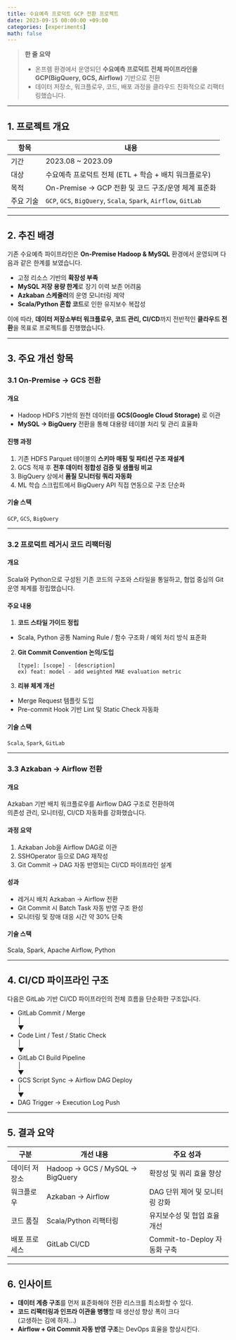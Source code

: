 ```yaml
---
title: 수요예측 프로덕트 GCP 전환 프로젝트
date: 2023-09-15 00:00:00 +09:00
categories: [experiments]
math: false
---
```

> **한 줄 요약**  
> - 온프렘 환경에서 운영되던 **수요예측 프로덕트 전체 파이프라인을 GCP(BigQuery, GCS, Airflow)** 기반으로 전환  
> - 데이터 저장소, 워크플로우, 코드, 배포 과정을 클라우드 친화적으로 리팩터링했습니다.

---
## 1. 프로젝트 개요

| 항목 | 내용 |
|------|------|
| 기간 | 2023.08 ~ 2023.09 |
| 대상 | 수요예측 프로덕트 전체 (ETL + 학습 + 배치 워크플로우) |
| 목적 | On-Premise -> GCP 전환 및 코드 구조/운영 체계 표준화 |
| 주요 기술 | `GCP`, `GCS`, `BigQuery`, `Scala`, `Spark`, `Airflow`, `GitLab` |

---
## 2. 추진 배경

기존 수요예측 파이프라인은 **On-Premise Hadoop & MySQL** 환경에서 운영되며 다음과 같은 한계를 보였습니다.

- 고정 리소스 기반의 **확장성 부족**
- **MySQL 저장 용량 한계**로 장기 이력 보존 어려움
- **Azkaban 스케줄러**의 운영 모니터링 제약
- **Scala/Python 혼합 코드**로 인한 유지보수 복잡성

이에 따라, **데이터 저장소부터 워크플로우, 코드 관리, CI/CD**까지 전반적인 **클라우드 전환**을 목표로 프로젝트를 진행했습니다.

---
## 3. 주요 개선 항목

### 3.1 On-Premise -> GCS 전환

#### 개요
- Hadoop HDFS 기반의 원천 데이터를 **GCS(Google Cloud Storage)** 로 이관
- **MySQL -> BigQuery** 전환을 통해 대용량 테이블 처리 및 관리 효율화

#### 진행 과정
1. 기존 HDFS Parquet 테이블의 **스키마 매핑 및 파티션 구조 재설계**
2. GCS 적재 후 **전후 데이터 정합성 검증 및 샘플링 비교**
3. BigQuery 상에서 **품질 모니터링 쿼리 자동화**
4. ML 학습 스크립트에서 BigQuery API 직접 연동으로 구조 단순화

#### 기술 스택
`GCP`, `GCS`, `BigQuery`

---

### 3.2 프로덕트 레거시 코드 리팩터링

#### 개요
Scala와 Python으로 구성된 기존 코드의 구조와 스타일을 통일하고, 협업 중심의 Git 운영 체계를 정립했습니다.

#### 주요 내용
1. **코드 스타일 가이드 정립**
  - Scala, Python 공통 Naming Rule / 함수 구조화 / 예외 처리 방식 표준화
2. **Git Commit Convention 논의/도입**
   ```text
   [type]: [scope] - [description]
   ex) feat: model - add weighted MAE evaluation metric
   ```
3. **리뷰 체계 개선**
- Merge Request 템플릿 도입
- Pre-commit Hook 기반 Lint 및 Static Check 자동화

#### 기술 스택
`Scala`, `Spark`, `GitLab`

---

### 3.3 Azkaban -> Airflow 전환

#### 개요
Azkaban 기반 배치 워크플로우를 Airflow DAG 구조로 전환하여  
의존성 관리, 모니터링, CI/CD 자동화를 강화했습니다.

#### 과정 요약
1. Azkaban Job을 Airflow DAG로 이관
2. SSHOperator 등으로 DAG 재작성
3. Git Commit -> DAG 자동 반영되는 CI/CD 파이프라인 설계

#### 성과
- 레거시 배치 Azkaban -> Airflow 전환
- Git Commit 시 Batch Task 자동 반영 구조 완성
- 모니터링 및 장애 대응 시간 약 30% 단축

#### 기술 스택
Scala, Spark, Apache Airflow, Python

---
## 4. CI/CD 파이프라인 구조

다음은 GitLab 기반 CI/CD 파이프라인의 전체 흐름을 단순화한 구조입니다.<br>
* GitLab Commit / Merge <br>
│ <br>
▼ <br>
* Code Lint / Test / Static Check <br>
│ <br>
▼ <br>
* GitLab CI Build Pipeline <br>
│ <br>
▼ <br>
* GCS Script Sync -> Airflow DAG Deploy <br>
│ <br>
▼ <br>
* DAG Trigger -> Execution Log Push


---

## 5. 결과 요약

| 구분 | 개선 내용                            | 주요 성과 |
|------|----------------------------------|-----------|
| 데이터 저장소 | Hadoop -> GCS / MySQL -> BigQuery | 확장성 및 쿼리 효율 향상 |
| 워크플로우 | Azkaban -> Airflow                 | DAG 단위 제어 및 모니터링 강화 |
| 코드 품질 | Scala/Python 리팩터링                | 유지보수성 및 협업 효율 개선 |
| 배포 프로세스 | GitLab CI/CD                     | Commit-to-Deploy 자동화 구축 |

---

## 6. 인사이트

- **데이터 계층 구조**를 먼저 표준화해야 전환 리스크를 최소화할 수 있다.
- **코드 리팩터링과 인프라 이관을 병행**할 때 생산성 향상 폭이 크다<br>(고생하는 김에 하자...)
- **Airflow + Git Commit 자동 반영 구조**는 DevOps 효율을 향상시킨다.
